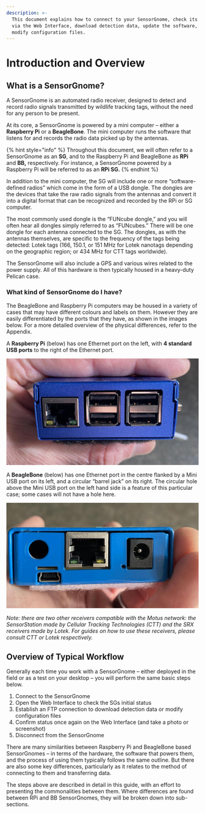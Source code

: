 ```yaml
---
description: >-
  This document explains how to connect to your SensorGnome, check its status
  via the Web Interface, download detection data, update the software, and
  modify configuration files.
---
```


# Introduction and Overview

## What is a SensorGnome?

A SensorGnome is an automated radio receiver, designed to detect and record radio signals transmitted by wildlife tracking tags, without the need for any person to be present.

At its core, a SensorGnome is powered by a mini computer – either a **Raspberry Pi** or a **BeagleBone**. The mini computer runs the software that listens for and records the radio data picked up by the antennas.

{% hint style="info" %}
Throughout this document, we will often refer to a SensorGnome as an **SG**, and to the Raspberry Pi and BeagleBone as **RPi** and **BB,** respectively. For instance, a SensorGnome powered by a Raspberry Pi will be referred to as an **RPi SG.** 
{% endhint %}

In addition to the mini computer, the SG will include one or more “software-defined radios” which come in the form of a USB dongle. The dongles are the devices that take the raw radio signals from the antennas and convert it into a digital format that can be recognized and recorded by the RPi or SG computer.

The most commonly used dongle is the “FUNcube dongle,” and you will often hear all dongles simply referred to as “FUNcubes.” There will be one dongle for each antenna connected to the SG. The dongles, as with the antennas themselves, are specific to the frequency of the tags being detected: Lotek tags \(166, 150.1, or 151 MHz for Lotek nanotags depending on the geographic region; or 434 MHz for CTT tags worldwide\).

The SensorGnome will also include a GPS and various wires related to the power supply. All of this hardware is then typically housed in a heavy-duty Pelican case.

###  What kind of SensorGnome do I have?

The BeagleBone and Raspberry Pi computers may be housed in a variety of cases that may have different colours and labels on them. However they are easily differentiated by the ports that they have, as shown in the images below. For a more detailed overview of the physical differences, refer to the Appendix.

A **Raspberry Pi** \(below\) has one Ethernet port on the left, with **4 standard USB ports** to the right of the Ethernet port.

![Raspberry Pi](.gitbook/assets/rpi.jpg)

A **BeagleBone** \(below\) has one Ethernet port in the centre flanked by a Mini USB port on its left, and a circular “barrel jack” on its right. The circular hole above the Mini USB port on the left hand side is a feature of this particular case; some cases will not have a hole here.

![BeagleBone](.gitbook/assets/bb.jpg)

_Note: there are two other receivers compatible with the Motus network: the SensorStation made by Cellular Tracking Technologies \(CTT\) and the SRX receivers made by Lotek. For guides on how to use these receivers, please consult CTT or Lotek respectively._

##  Overview of Typical Workflow

Generally each time you work with a SensorGnome – either deployed in the field or as a test on your desktop – you will perform the same basic steps below. 

1. Connect to the SensorGnome
2. Open the Web Interface to check the SGs initial status
3. Establish an FTP connection to download detection data or modify configuration files
4. Confirm status once again on the Web Interface \(and take a photo or screenshot\)
5. Disconnect from the SensorGnome

There are many similarities between Raspberry Pi and BeagleBone based SensorGnomes – in terms of the hardware, the software that powers them, and the process of using them typically follows the same outline. But there are also some key differences, particularly as it relates to the method of connecting to them and transferring data. 

The steps above are described in detail in this guide, with an effort to presenting the commonalities between them. Where differences are found between RPi and BB SensorGnomes, they will be broken down into sub-sections. 

